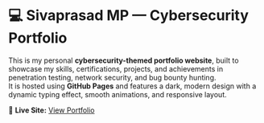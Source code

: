# 💻 Sivaprasad MP — Cybersecurity Portfolio

This is my personal **cybersecurity-themed portfolio website**, built to showcase my skills, certifications, projects, and achievements in penetration testing, network security, and bug bounty hunting.  
It is hosted using **GitHub Pages** and features a dark, modern design with a dynamic typing effect, smooth animations, and responsive layout.

🔗 **Live Site:** [View Portfolio](https://sivaprasad-mp.github.io/my-profile/)

